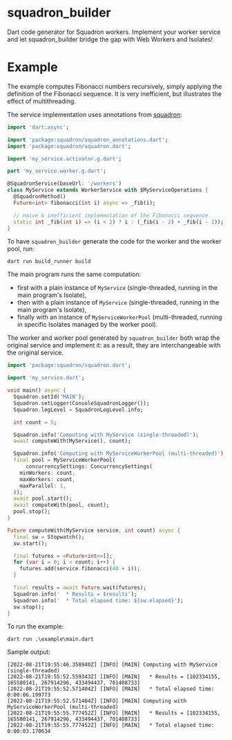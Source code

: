 # squadron_builder
Dart code generator for Squadron workers. Implement your worker service and let squadron_builder bridge the gap with Web Workers and Isolates!

# Example

The example computes Fibonacci numbers recursively, simply applying the definition of the Fibonacci sequence. It is very inefficient, but illustrates the effect of multithreading.

The service implementation uses annotations from [squadron](https://pub.dev/packages/squadron):

```dart
import 'dart:async';

import 'package:squadron/squadron_annotations.dart';
import 'package:squadron/squadron.dart';

import 'my_service.activator.g.dart';

part 'my_service.worker.g.dart';

@SquadronService(baseUrl: '/workers')
class MyService extends WorkerService with $MyServiceOperations {
  @SquadronMethod()
  Future<int> fibonacci(int i) async => _fib(i);

  // naive & inefficient implementation of the Fibonacci sequence
  static int _fib(int i) => (i < 2) ? i : (_fib(i - 2) + _fib(i - 1));
}
```

To have `squadron_builder` generate the code for the worker and the worker pool, run:

```
dart run build_runner build
```

The main program runs the same computation:
* first with a plain instance of `MyService` (single-threaded, running in the main program's Isolate),
* then with a plain instance of `MyService` (single-threaded, running in the main program's Isolate),
* finally with an instance of `MyServiceWorkerPool` (multi-threaded, running in specific Isolates managed by the worker pool).

The worker and worker pool generated by `squadron_builder` both wrap the original service and implement it: as a result, they are interchangeable with the original service.

```dart
import 'package:squadron/squadron.dart';

import 'my_service.dart';

void main() async {
  Squadron.setId('MAIN');
  Squadron.setLogger(ConsoleSquadronLogger());
  Squadron.logLevel = SquadronLogLevel.info;

  int count = 5;

  Squadron.info('Computing with MyService (single-threaded)');
  await computeWith(MyService(), count);

  Squadron.info('Computing with MyServiceWorkerPool (multi-threaded)');
  final pool = MyServiceWorkerPool(
      concurrencySettings: ConcurrencySettings(
    minWorkers: count,
    maxWorkers: count,
    maxParallel: 1,
  ));
  await pool.start();
  await computeWith(pool, count);
  pool.stop();
}

Future computeWith(MyService service, int count) async {
  final sw = Stopwatch();
  sw.start();

  final futures = <Future<int>>[];
  for (var i = 0; i < count; i++) {
    futures.add(service.fibonacci(40 + i));
  }

  final results = await Future.wait(futures);
  Squadron.info('  * Results = $results');
  Squadron.info('  * Total elapsed time: ${sw.elapsed}');
  sw.stop();
}
```

To run the example:

```
dart run .\example\main.dart
```

Sample output:

```
[2022-08-21T19:55:46.358940Z] [INFO] [MAIN] Computing with MyService (single-threaded)
[2022-08-21T19:55:52.559343Z] [INFO] [MAIN]   * Results = [102334155, 165580141, 267914296, 433494437, 701408733]
[2022-08-21T19:55:52.571404Z] [INFO] [MAIN]   * Total elapsed time: 0:00:06.199773
[2022-08-21T19:55:52.571404Z] [INFO] [MAIN] Computing with MyServiceWorkerPool (multi-threaded)
[2022-08-21T19:55:55.777452Z] [INFO] [MAIN]   * Results = [102334155, 165580141, 267914296, 433494437, 701408733]
[2022-08-21T19:55:55.777452Z] [INFO] [MAIN]   * Total elapsed time: 0:00:03.170634
```
